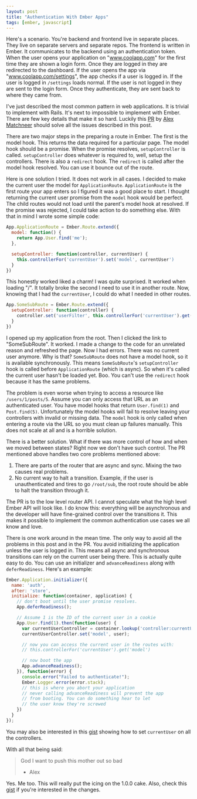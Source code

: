 ```yaml
---
layout: post
title: "Authentication With Ember Apps"
tags: [ember, javascript]
---
```


Here's a scenario. You're backend and frontend live in separate
places. They live on separate servers and separate repos. The frontend
is written in Ember. It communicates to the backend using an
authentication token. When the user opens your application on
"www.coolapp.com" for the first time they are shown a login form. Once
they are logged in they are redirected to the dashboard. If the user
opens the app via "www.coolapp.com/settings", the app checks if a user
is logged in. If the user is logged in `/settings` loads normal. If
the user is not logged in they are sent to the login form. Once they
authenticate, they are sent back to where they came from.

I've just described the most common pattern in web applications. It is
trivial to implement with Rails. It's next to impossible to implement
with Ember. There are few key details that make it so hard. Luckily
this [PR](https://github.com/tildeio/router.js/pull/19) by [Alex
Matchneer](https://twitter.com/machty) should solve all the issues
described in this post.

There are two major steps in the preparing a route in Ember. The first
is the model hook. This returns the data required for a particular
page. The model hook should be a promise. When the promise resolves,
`setupController` is called. `setupController` does whatever is
required to, well, setup the controllers. There is also a `redirect`
hook. The `redirect` is called after the model hook resolved. You can
use it bounce out of the route.

Here is one solution I tried. It does not work in all cases. I decided
to make the current user the model for `ApplicationRoute`.
`ApplicationRoute` is the first route your app enters so I figured it
was a good place to start. I thought returning the current user
promise from the `model` hook would be perfect. The child routes would
not load until the parent's model hook at resolved. If the promise was
rejected, I could take action to do something else. With that in mind
I wrote some simple code:

```javascript
App.ApplicationRoute = Ember.Route.extend({
  model: function() {
    return App.User.find('me');
  },

  setupController: function(controller, currentUser) {
    this.controllerFor('currentUser').set('model', currentUser')
  }
})
```

This honestly worked liked a charm! I was quite surprised. It worked
when loading "/". It totally broke the second I need to use it in
another route. Now, knowing that I had the `currentUser`, I could do
what I needed in other routes. 

```javascript
App.SomeSubRoute = Ember.Route.extend({
  setupController: function(controller) {
    controller.set('userFilter', this.controllerFor('currentUser').get('model')
  }
})
```

I opened up my application from the root. Then I clicked the link to
"SomeSubRoute". It worked. I made a change to the code for an
unrelated reason and refreshed the page. Now I had errors. There was
no current user anymore. Why is that? `SomeSubRoute` does not have a
model hook, so it is available synchronously. This means
`SomeSubRoute`'s `setupController` hook is called before
`ApplicationRoute` (which is async). So when it's called the current
user hasn't be loaded yet. Boo. You can't use the `redirect` hook
because it has the same problems.

The problem is even worse when trying to access a resource like
`/users/1/posts/5`. Assume you can only access that URL as an
authenticated user. You have model hooks that return `User.find(1)`
and `Post.find(5)`. Unfortunately the model hooks will fail to resolve
leaving your controllers with invalid or missing data. The `model`
hook is only called when entering a route via the URL so you must
clean up failures manually. This does not scale at all and is a
horrible solution.

There is a better solution. What if there was more control of how and
when we moved between states? Right now we don't have such control.
The PR mentioned above handles two core problems mentioned above: 

1. There are parts of the router that are async and sync. Mixing the
   two causes real problems.
2. No current way to halt a transition. Example, if the user is
   unauthenticated and tires to go `/root/sub`, the root route should
   be able to halt the transition through it.

The PR is to the low level router API. I cannot speculate what the
high level Ember API will look like. I do know this: everything will
be asynchronous and the developer will have fine-grained control over
the transitions it. This makes it possible to implement the common
authentication use cases we all know and love.

There is one work around in the mean time. The only way to avoid all
the problems in this post and in the PR. You avoid initializing the
application unless the user is logged in. This means all async and
synchronous transitions can rely on the current user being there. This
is actually quite easy to do. You can use an initializer and
`advanceReadiness` along with `deferReadiness`. Here's an example:

```javascript
Ember.Application.initializer({
  name: 'auth',
  after: 'store',
  initialize: function(container, application) {
    // don't boot until the user promise resolves.
    App.deferReadiness();

    // Assume 1 is the ID of the current user in a cookie
    App.User.find(1).then(function(user) {
      var currentUserController = container.lookup('controller:currentUser')
      currentUserController.set('model', user);

      // now you can access the current user in the routes with:
      // this.controllerFor('currentUser').get('model')

      // now boot the app
      App.advanceReadiness();
    }), function(error) { 
      console.error("Failed to authenticate!");
      Ember.Logger.error(error.stack);
      // this is where you abort your application
      // never calling advanceReadiness will prevent the app
      // from booting. You can do something hear to let
      // the user know they're screwed
    })
  }
});
```

You may also be interested in this [gist](https://gist.github.com/ivanvanderbyl/4560416)
showing how to set `currentUser` on all the controllers.

With all that being said:

> God I want to push this mother out so bad
> - Alex

Yes. Me too. This will really put the icing on the 1.0.0 cake. Also,
check this [gist](https://gist.github.com/machty/5647589) if you're
interested in the changes.
